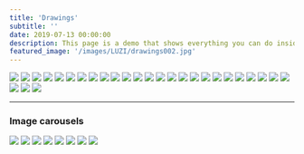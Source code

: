 ```yaml
---
title: 'Drawings'
subtitle: ''
date: 2019-07-13 00:00:00
description: This page is a demo that shows everything you can do inside portfolio and blog posts.
featured_image: '/images/LUZI/drawings002.jpg'
---
```




<div class="gallery" data-columns="3">
	<img src="/images/LUZI/drawings003.jpg">
	<img src="/images/LUZI/drawings004.jpg">
	<img src="/images/LUZI/drawings005.jpg">
	<img src="/images/LUZI/drawings006.jpg">
	<img src="/images/LUZI/drawings007.jpg">
	<img src="/images/LUZI/drawings008.jpg">
	<img src="/images/LUZI/drawings009.jpg">
	<img src="/images/LUZI/drawings010.jpg">
	<img src="/images/LUZI/drawings011.jpg">
	<img src="/images/LUZI/drawings012.jpg">
	<img src="/images/LUZI/drawings013.jpg">
	<img src="/images/LUZI/drawings014.jpg">
      <img src="/images/LUZI/drawings015.jpg">
        <img src="/images/LUZI/drawings016.jpg">
        <img src="/images/LUZI/drawings017.jpg">
        <img src="/images/LUZI/drawings018.jpg">
        <img src="/images/LUZI/drawings019.jpg">
        <img src="/images/LUZI/toolight2.jpg">
        <img src="/images/LUZI/drawings022.jpg">
        <img src="/images/LUZI/drawings023.jpg">
        <img src="/images/LUZI/drawings024.jpg">
        <img src="/images/LUZI/drawings026.jpg">
        <img src="/images/LUZI/drawings027.jpg">
        <img src="/images/LUZI/drawings028.jpg">
        <img src="/images/LUZI/drawings029.jpg">
        <img src="/images/LUZI/toolight3.jpg">
        <img src="/images/LUZI/toolight4.jpg">
        <img src="/images/LUZI/toolight5.jpg">
</div>


---

### Image carousels

<div class="gallery" data-columns="1">
	<img src="/images/LUZI/drawings015.jpg">
	<img src="/images/LUZI/drawings016.jpg">
	<img src="/images/LUZI/drawings017.jpg">
	<img src="/images/LUZI/drawings018.jpg">
	<img src="/images/LUZI/drawings019.jpg">
	<img src="/images/LUZI/drawings020.jpg">
	<img src="/images/LUZI/drawings021.jpg">
	<img src="/images/LUZI/drawings023.jpg">
</div>

